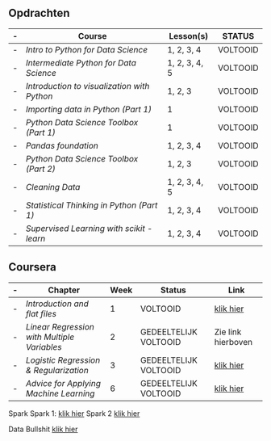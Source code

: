 ## **Opdrachten**

 -| Course | Lesson(s) | STATUS |
-| --- | --- | --- |
-| *Intro to Python for Data Science* | 1, 2, 3, 4 | VOLTOOID |
-| *Intermediate Python for Data Science* | 1, 2, 3, 4, 5 | VOLTOOID |
-| *Introduction to visualization with Python* | 1, 2, 3 | VOLTOOID |
-| *Importing data in Python (Part 1)* | 1 | VOLTOOID |
-| *Python Data Science Toolbox (Part 1)* | 1 | VOLTOOID |
-| *Pandas foundation* | 1, 2, 3, 4 | VOLTOOID |
-| *Python Data Science Toolbox (Part 2)* | 1, 2, 3 | VOLTOOID |
-| *Cleaning Data* | 1, 2, 3, 4, 5 | VOLTOOID |
-| *Statistical Thinking in Python (Part 1)* | 1, 2, 3, 4 | VOLTOOID |
-| *Supervised Learning with scikit - learn* | 1, 2, 3, 4 | VOLTOOID |

## **Coursera**
 
-| Chapter | Week | Status | Link |
-| --- | --- | --- | --- |
-| *Introduction and flat files* | 1 | VOLTOOID | [klik hier](https://user-images.githubusercontent.com/31730404/35462125-f9bc3614-02ea-11e8-9231-7eb3ecaf9cf7.png) |
-| *Linear Regression with Multiple Variables* | 2 | GEDEELTELIJK VOLTOOID | Zie link hierboven |
-| *Logistic Regression & Regularization* | 3 | GEDEELTELIJK VOLTOOID | [klik hier](https://user-images.githubusercontent.com/31730404/35462129-feb57c7a-02ea-11e8-9204-17e073ac83e4.png) |
-| *Advice for Applying Machine Learning* | 6 | GEDEELTELIJK VOLTOOID | [klik hier](https://user-images.githubusercontent.com/31730404/35462301-aac64346-02eb-11e8-8839-a920f1e69ab7.png) |

Spark
Spark 1: [klik hier](https://github.com/rdlindeboom95/PortfolioKB74/blob/master/Assignment%2B2%2B-%2BSpark%2B-%2BR.D.%2BLindeboom%2B-%2B11057726.md)
Spark 2 [klik hier](https://github.com/rdlindeboom95/PortfolioKB74/blob/master/Assignment%2B2%2B-%2BSpark%2B-%2BR.D.%2BLindeboom%2B-%2B11057726.md)


Data Bullshit
[klik hier](https://github.com/rdlindeboom95/PortfolioKB74/files/1669024/Opdracht.Calling.out.Data.bullshit.-.Robin.Lindeboom.-.11057726.pdf)

